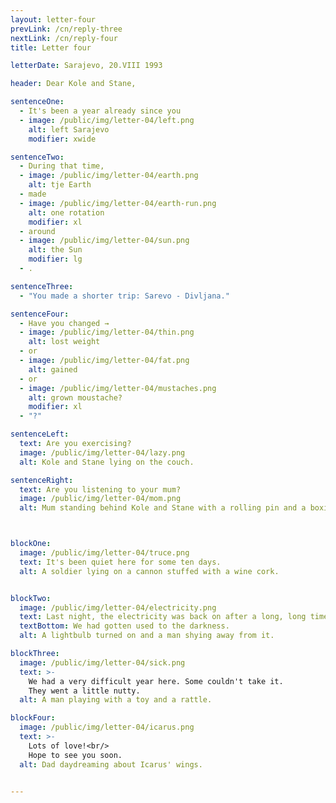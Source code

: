 ```yaml
---
layout: letter-four
prevLink: /cn/reply-three
nextLink: /cn/reply-four
title: Letter four

letterDate: Sarajevo, 20.VIII 1993

header: Dear Kole and Stane,

sentenceOne:
  - It's been a year already since you
  - image: /public/img/letter-04/left.png
    alt: left Sarajevo
    modifier: xwide

sentenceTwo:
  - During that time,
  - image: /public/img/letter-04/earth.png
    alt: tje Earth
  - made
  - image: /public/img/letter-04/earth-run.png
    alt: one rotation
    modifier: xl
  - around
  - image: /public/img/letter-04/sun.png
    alt: the Sun
    modifier: lg
  - .

sentenceThree:
  - "You made a shorter trip: Sarevo - Divljana."

sentenceFour:
  - Have you changed →
  - image: /public/img/letter-04/thin.png
    alt: lost weight
  - or
  - image: /public/img/letter-04/fat.png
    alt: gained
  - or
  - image: /public/img/letter-04/mustaches.png
    alt: grown moustache?
    modifier: xl
  - "?"

sentenceLeft:
  text: Are you exercising?
  image: /public/img/letter-04/lazy.png
  alt: Kole and Stane lying on the couch.

sentenceRight:
  text: Are you listening to your mum?
  image: /public/img/letter-04/mom.png
  alt: Mum standing behind Kole and Stane with a rolling pin and a boxing glove.



blockOne:
  image: /public/img/letter-04/truce.png
  text: It's been quiet here for some ten days.
  alt: A soldier lying on a cannon stuffed with a wine cork.


blockTwo:
  image: /public/img/letter-04/electricity.png
  text: Last night, the electricity was back on after a long, long time. 
  textBottom: We had gotten used to the darkness.
  alt: A lightbulb turned on and a man shying away from it.

blockThree:
  image: /public/img/letter-04/sick.png
  text: >-
    We had a very difficult year here. Some couldn't take it. 
    They went a little nutty. 
  alt: A man playing with a toy and a rattle.

blockFour:
  image: /public/img/letter-04/icarus.png
  text: >-
    Lots of love!<br/>
    Hope to see you soon.
  alt: Dad daydreaming about Icarus' wings.


---
```

